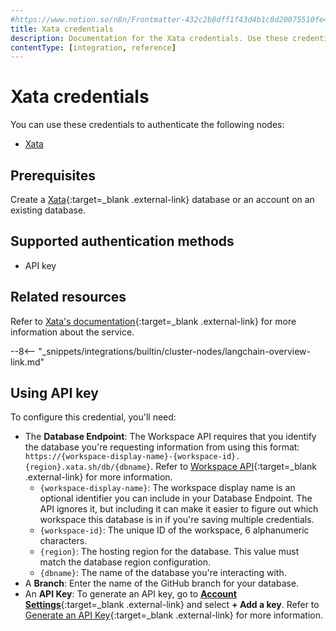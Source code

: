 ```yaml
---
#https://www.notion.so/n8n/Frontmatter-432c2b8dff1f43d4b1c8d20075510fe4
title: Xata credentials
description: Documentation for the Xata credentials. Use these credentials to authenticate Xata in n8n, a workflow automation platform.
contentType: [integration, reference]
---
```


# Xata credentials

You can use these credentials to authenticate the following nodes:

* [Xata](/integrations/builtin/cluster-nodes/sub-nodes/n8n-nodes-langchain.memoryxata/)

## Prerequisites

Create a [Xata](https://xata.io/){:target=_blank .external-link} database or an account on an existing database.

## Supported authentication methods

- API key

## Related resources

Refer to [Xata's documentation](https://xata.io/docs/rest-api/authentication){:target=_blank .external-link} for more information about the service.

--8<-- "_snippets/integrations/builtin/cluster-nodes/langchain-overview-link.md"

## Using API key

To configure this credential, you'll need:

- The **Database Endpoint**: The Workspace API requires that you identify the database you're requesting information from using this format: `https://{workspace-display-name}-{workspace-id}.{region}.xata.sh/db/{dbname}`. Refer to [Workspace API](https://xata.io/docs/rest-api#workspace-api){:target=_blank .external-link} for more information.
    - `{workspace-display-name}`: The workspace display name is an optional identifier you can include in your Database Endpoint. The API ignores it, but including it can make it easier to figure out which workspace this database is in if you're saving multiple credentials.
    - `{workspace-id}`: The unique ID of the workspace, 6 alphanumeric characters.
    - `{region}`: The hosting region for the database. This value must match the database region configuration.
    - `{dbname}`: The name of the database you're interacting with.
- A **Branch**: Enter the name of the GitHub branch for your database.
- An **API Key**: To generate an API key, go to [**Account Settings**](https://app.xata.io/settings){:target=_blank .external-link} and select **+ Add a key**. Refer to [Generate an API Key](https://xata.io/docs/rest-api#generate-an-api-key){:target=_blank .external-link} for more information.